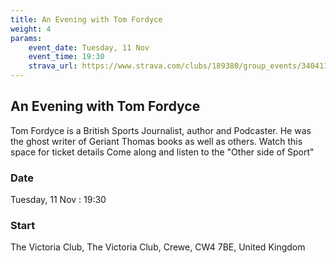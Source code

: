 ```yaml
---
title: An Evening with Tom Fordyce
weight: 4
params:
    event_date: Tuesday, 11 Nov
    event_time: 19:30
    strava_url: https://www.strava.com/clubs/189380/group_events/3404118038706132362
---
```


## An Evening with Tom Fordyce 

Tom Fordyce is a British Sports Journalist, author and Podcaster. He was the ghost writer of Geriant Thomas books as well as others. 
Watch this space for ticket details
Come along and listen to the &#34;Other side of Sport&#34;

### Date

Tuesday, 11 Nov : 19:30

### Start

The Victoria Club, The Victoria Club, Crewe, CW4 7BE, United Kingdom


